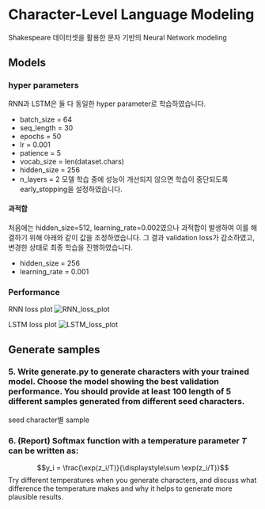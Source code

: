 # Character-Level Language Modeling
Shakespeare 데이터셋을 활용한 문자 기반의 Neural Network modeling
## Models
### hyper parameters
RNN과 LSTM은 둘 다 동일한 hyper parameter로 학습하였습니다.
- batch_size = 64
- seq_length = 30
- epochs = 50
- lr = 0.001
- patience = 5
- vocab_size = len(dataset.chars)
- hidden_size = 256
- n_layers = 2
모델 학습 중에 성능이 개선되지 않으면 학습이 중단되도록 early_stopping을 설정하였습니다.
#### 과적합
처음에는 hidden_size=512, learning_rate=0.002였으나 과적합이 발생하여 이를 해결하기 위해 아래와 같이 값을 조정하였습니다. 그 결과 validation loss가 감소하였고, 변경한 상태로 최종 학습을 진행하였습니다.
- hidden_size = 256
- learning_rate = 0.001

### Performance
RNN loss plot
![RNN_loss_plot](https://github.com/Kyeong-Ah/seoul-tech_deep-learning/assets/97220162/ec9759f3-5676-4c5f-870e-da967c8dceb0)

LSTM loss plot
![LSTM_loss_plot](https://github.com/Kyeong-Ah/seoul-tech_deep-learning/assets/97220162/7e149ed5-baaa-47f0-990f-e0dffcd80606)



## Generate samples
### 5. Write generate.py to generate characters with your trained model. Choose the model showing the best validation performance. You should provide at least 100 length of 5 different samples generated from different seed characters.
seed character별 sample
### 6. (Report) Softmax function with a temperature parameter *T* can be written as: 
$$y_i = \frac{\exp(z_i/T)}{\displaystyle\sum \exp(z_i/T)}$$
Try different temperatures when you generate characters, and discuss what difference the temperature makes and why it helps to generate more plausible results.
    
